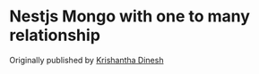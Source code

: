 # Nestjs Mongo with one to many relationship 

<p>
Originally published by <a href="https://www.youtube.com/krish">Krishantha Dinesh</a>
</p>